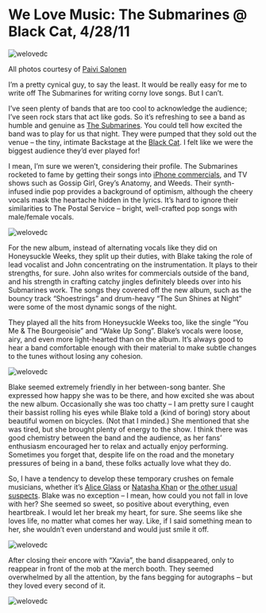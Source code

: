 # We Love Music: The Submarines @ Black Cat, 4/28/11

![welovedc](/images/5673874393_742b66378f_o.jpg "Submarines @BlackCatDC-2")

All photos courtesy of [Paivi Salonen](http://www.flickr.com/photos/spiggycat/sets/72157626618028450/with/5673874393/)

I’m a pretty cynical guy, to say the least. It would be really easy for me to write off The Submarines for writing corny love songs. But I can’t.

I’ve seen plenty of bands that are too cool to acknowledge the audience; I’ve seen rock stars that act like gods. So it’s refreshing to see a band as humble and genuine as [The Submarines](http://www.thesubmarines.com/). You could tell how excited the band was to play for us that night. They were pumped that they sold out the venue – the tiny, intimate Backstage at the [Black Cat](http://blackcatdc.com/). I felt like we were the biggest audience they’d ever played for!

I mean, I’m sure we weren’t, considering their profile. The Submarines rocketed to fame by getting their songs into [iPhone commercials](http://www.youtube.com/watch?v=bYvt0boSRXQ&feature=related), and TV shows such as Gossip Girl, Grey’s Anatomy, and Weeds. Their synth-infused indie pop provides a background of optimism, although the cheery vocals mask the heartache hidden in the lyrics. It’s hard to ignore their similarities to The Postal Service – bright, well-crafted pop songs with male/female vocals.

![welovedc](/images/5674442504_2e4b32f7c3_o.jpg "Submarines @BlackCatDC-3")

For the new album, instead of alternating vocals like they did on Honeysuckle Weeks, they split up their duties, with Blake taking the role of lead vocalist and John concentrating on the instrumentation. It plays to their strengths, for sure. John also writes for commercials outside of the band, and his strength in crafting catchy jingles definitely bleeds over into his Submarines work. The songs they covered off the new album, such as the bouncy track “Shoestrings” and drum-heavy “The Sun Shines at Night” were some of the most dynamic songs of the night.

They played all the hits from Honeysuckle Weeks too, like the single “You Me & The Bourgeoisie” and “Wake Up Song”. Blake’s vocals were loose, airy, and even more light-hearted than on the album. It’s always good to hear a band comfortable enough with their material to make subtle changes to the tunes without losing any cohesion.

![welovedc](/images/5674444346_9c1ac088c7_o.jpg "Submarines @BlackCatDC-10")

Blake seemed extremely friendly in her between-song banter. She expressed how happy she was to be there, and how excited she was about the new album. Occasionally she was too chatty – I am pretty sure I caught their bassist rolling his eyes while Blake told a (kind of boring) story about beautiful women on bicycles. (Not that I minded.) She mentioned that she was tired, but she brought plenty of energy to the show. I think there was good chemistry between the band and the audience, as her fans’ enthusiasm encouraged her to relax and actually enjoy performing. Sometimes you forget that, despite life on the road and the monetary pressures of being in a band, these folks actually love what they do.

So, I have a tendency to develop these temporary crushes on female musicians, whether it’s [Alice Glass](http://www.welovedc.com/2011/03/18/we-love-music-crystal-castles-930-club-31511/) or [Natasha Khan](http://en.wikipedia.org/wiki/Bat_for_lashes) or [the other usual suspects](http://en.wikipedia.org/wiki/She_%26_Him). Blake was no exception – I mean, how could you not fall in love with her? She seemed so sweet, so positive about everything, even heartbreak. I would let her break my heart, for sure. She seems like she loves life, no matter what comes her way. Like, if I said something mean to her, she wouldn’t even understand and would just smile it off.

![welovedc](/images/5674442710_25d10ba789_o.jpg "Submarines @BlackCatDC-4")

After closing their encore with “Xavia”, the band disappeared, only to reappear in front of the mob at the merch booth. They seemed overwhelmed by all the attention, by the fans begging for autographs – but they loved every second of it.

![welovedc](/images/5673877523_5eafc3def1_o.jpg "Submarines @BlackCatDC-13")